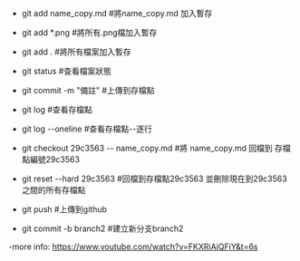 - git add name_copy.md   #將name_copy.md 加入暫存
 
- git add *.png   #將所有.png檔加入暫存
 
- git add .   #將所有檔案加入暫存

- git status   #查看檔案狀態

- git commit -m "備註"   #上傳到存檔點

- git log   #查看存檔點

- git log --oneline   #查看存檔點--逐行

- git checkout 29c3563 -- name_copy.md   #將 name_copy.md 回檔到 存檔點編號29c3563 

- git reset --hard 29c3563   #回檔到存檔點29c3563 並刪除現在到29c3563 之間的所有存檔點

- git push   #上傳到github

- git commit -b branch2   #建立新分支branch2

-more info: https://www.youtube.com/watch?v=FKXRiAiQFiY&t=6s